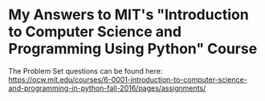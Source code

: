# My Answers to MIT's "Introduction to Computer Science and Programming Using Python" Course
The Problem Set questions can be found here: https://ocw.mit.edu/courses/6-0001-introduction-to-computer-science-and-programming-in-python-fall-2016/pages/assignments/
